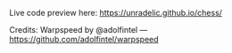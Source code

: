 Live code preview here: https://unradelic.github.io/chess/

Credits:
Warpspeed by @adolfintel — https://github.com/adolfintel/warpspeed